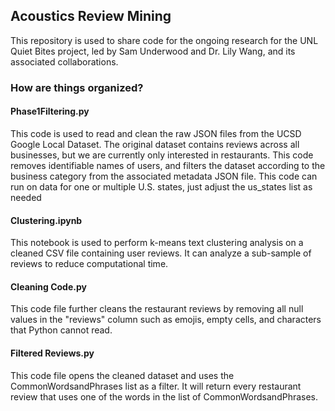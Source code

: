 ## Acoustics Review Mining
This repository is used to share code for the ongoing research for the UNL Quiet Bites project, led by Sam Underwood and Dr. Lily Wang, and its associated collaborations.

### How are things organized?
#### Phase1Filtering.py 
This code is used to read and clean the raw JSON files from the UCSD Google Local Dataset. The original dataset contains reviews across all businesses, but we are currently
only interested in restaurants. This code removes identifiable names of users, and filters the dataset according to the business category from the associated metadata JSON file. 
This code can run on data for one or multiple U.S. states, just adjust the us_states list as needed

#### Clustering.ipynb
This notebook is used to perform k-means text clustering analysis on a cleaned CSV file containing user reviews. It can analyze a sub-sample of reviews to reduce computational time.

#### Cleaning Code.py
This code file further cleans the restaurant reviews by removing all null values in the "reviews" column such as emojis, empty cells, and characters that Python cannot read. 

#### Filtered Reviews.py
This code file opens the cleaned dataset and uses the CommonWordsandPhrases list as a filter. It will return every restaurant review that uses one of the words in the list of CommonWordsandPhrases. 
